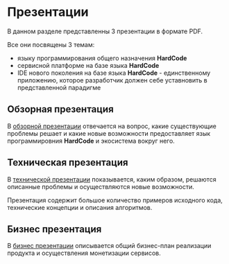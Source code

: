 Презентации
===========

В данном разделе представленны 3 презентации в формате PDF.

Все они посвящены 3 темам:
- языку программирования общего назначения <b>HardCode</b>
- сервисной платформе на базе языка <b>HardCode</b>
- IDE нового поколения на базе языка <b>HardCode</b> - единственному приложению, которое разработчик должен себе уставновить в представленной парадигме

## Обзорная презентация

В [обзорной презентации](ecosystem.pdf) отвечается на вопрос, какие существующие проблемы решает и какие новые возможности предоставляет язык программировния <b>HardCode</b> и экосистема вокруг него.

## Техническая презентация

В [технической презентации](techno_presentation.pdf) показывается, каким образом, решаются описанные проблемы и осуществляются новые возможности.

Презентация содержит большое количество примеров исходного кода, технические концепции и описания алгоритмов.

## Бизнес презентация

В [бизнес презентации](summary.pdf) описывается общий бизнес-план реализации продукта и осуществления монетизации сервисов.
